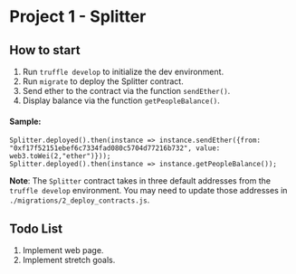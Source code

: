 # Project 1 - Splitter
## How to start
1. Run `truffle develop` to initialize the dev environment.
2. Run `migrate` to deploy the Splitter contract.
3. Send ether to the contract via the function `sendEther()`. 
4. Display balance via the function `getPeopleBalance()`.

#### Sample:
```
Splitter.deployed().then(instance => instance.sendEther({from: "0xf17f52151ebef6c7334fad080c5704d77216b732", value: web3.toWei(2,"ether")}));
Splitter.deployed().then(instance => instance.getPeopleBalance());
```

**Note**: 
The `Splitter` contract takes in three default addresses from the `truffle develop` environment. You may need to update those addresses in `./migrations/2_deploy_contracts.js`.

## Todo List
1. Implement web page.
2. Implement stretch goals.
